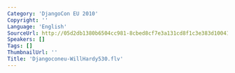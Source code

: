 ```yaml
---
Category: 'DjangoCon EU 2010'
Copyright: ''
Language: 'English'
SourceUrl: http://05d2db1380b6504cc981-8cbed8cf7e3a131cd8f1c3e383d10041.r93.cf2.rackcdn.com/djangocon-eu-2010/Djangoconeu-WillHardy530.flv
Speakers: []
Tags: []
ThumbnailUrl: ''
Title: 'Djangoconeu-WillHardy530.flv'
---
```


